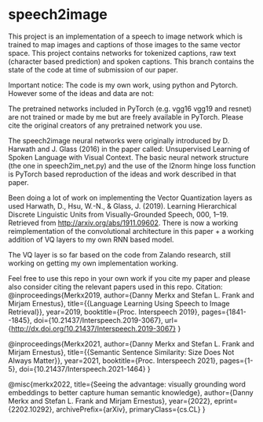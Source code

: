# speech2image
This project is an implementation of a speech to image network which is trained to map images and captions of those images to the same vector space. This project contains networks for tokenized captions, raw text (character based prediction) and spoken captions. This branch contains the state of the code at time of submission of our paper.

Important notice:
The code is my own work, using python and Pytorch. However some of the ideas and data are not:

The pretrained networks included in PyTorch (e.g. vgg16 vgg19 and resnet) are not trained or made by me but are freely available in PyTorch.
Please cite the original creators of any pretrained network you use. 

The speech2image neural networks were originally introduced by D. Harwath and J. Glass  (2016) in the paper called: Unsupervised Learning of Spoken Language with Visual Context. The basic neural network structure (the one in speech2im_net.py) and the use of the l2norm hinge loss function is PyTorch based reproduction of the ideas and work described in that paper.

Been doing a lot of work on implementing the Vector Quantization layers as used Harwath, D., Hsu, W.-N., & Glass, J. (2019). Learning Hierarchical Discrete Linguistic Units from Visually-Grounded Speech, 000, 1–19. Retrieved from http://arxiv.org/abs/1911.09602. There is now a working reimplementation of the convolutional architecture in this paper + a working addition of VQ layers to my own RNN based model. 

The VQ layer is so far based on the code from Zalando research, still working on getting my own implementation working.

Feel free to use this repo in your own work if you cite my paper and please also consider citing the relevant papers used in this repo. Citation: @inproceedings{Merkx2019, author={Danny Merkx and Stefan L. Frank and Mirjam Ernestus}, title={{Language Learning Using Speech to Image Retrieval}}, year=2019, booktitle={Proc. Interspeech 2019}, pages={1841--1845}, doi={10.21437/Interspeech.2019-3067}, url={http://dx.doi.org/10.21437/Interspeech.2019-3067} }

@inproceedings{Merkx2021, author={Danny Merkx and Stefan L. Frank and Mirjam Ernestus}, title={{Semantic Sentence Similarity: Size Does Not Always Matter}}, year=2021, booktitle={Proc. Interspeech 2021}, pages={1-5}, doi={10.21437/Interspeech.2021-1464} }

@misc{merkx2022,
      title={Seeing the advantage: visually grounding word embeddings to better capture human semantic knowledge}, 
      author={Danny Merkx and Stefan L. Frank and Mirjam Ernestus},
      year={2022},
      eprint={2202.10292},
      archivePrefix={arXiv},
      primaryClass={cs.CL}
}

